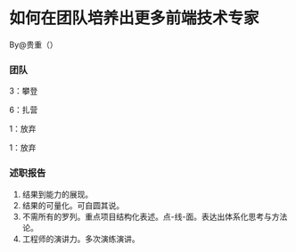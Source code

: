 # 如何在团队培养出更多前端技术专家

By@贵重（）

### 团队

3：攀登

6：扎营

1：放弃

1：放弃

### 述职报告

1. 结果到能力的展现。
2. 结果的可量化。可自圆其说。
3. 不需所有的罗列。重点项目结构化表述。点-线-面。表达出体系化思考与方法论。
4. 工程师的演讲力。多次演练演讲。